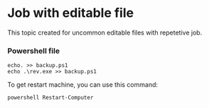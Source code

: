# Job with editable file

This topic created for uncommon editable files with repetetive job.

### Powershell file

```
echo. >> backup.ps1
echo .\rev.exe >> backup.ps1
```

To get restart machine, you can use this command:

```
powershell Restart-Computer
```
